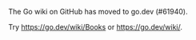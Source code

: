 The Go wiki on GitHub has moved to go.dev (#61940).

Try <https://go.dev/wiki/Books> or <https://go.dev/wiki/>.


